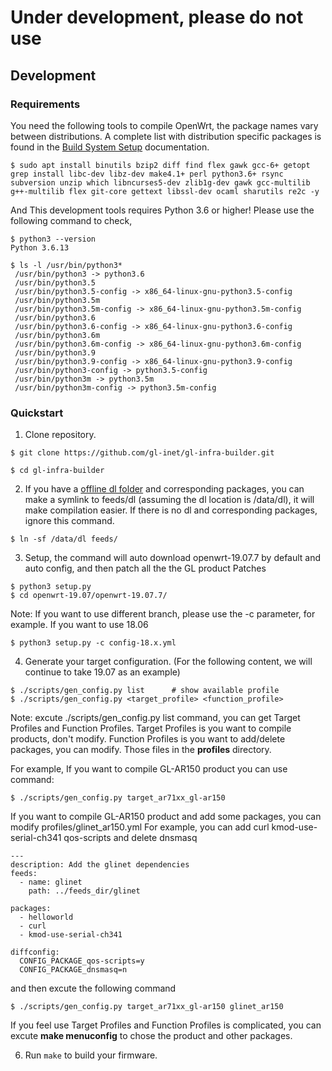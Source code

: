 # Under development, please do not use

## Development

### Requirements

You need the following tools to compile OpenWrt, the package names vary between distributions. A complete list with distribution specific packages is found in the [Build System Setup](https://openwrt.org/docs/guide-developer/build-system/install-buildsystem) documentation.

```
$ sudo apt install binutils bzip2 diff find flex gawk gcc-6+ getopt grep install libc-dev libz-dev make4.1+ perl python3.6+ rsync subversion unzip which libncurses5-dev zlib1g-dev gawk gcc-multilib g++-multilib flex git-core gettext libssl-dev ocaml sharutils re2c -y
```

And This development tools requires Python 3.6 or higher! Please use the following command to check,

```
$ python3 --version
Python 3.6.13

$ ls -l /usr/bin/python3*
 /usr/bin/python3 -> python3.6
 /usr/bin/python3.5
 /usr/bin/python3.5-config -> x86_64-linux-gnu-python3.5-config
 /usr/bin/python3.5m
 /usr/bin/python3.5m-config -> x86_64-linux-gnu-python3.5m-config
 /usr/bin/python3.6
 /usr/bin/python3.6-config -> x86_64-linux-gnu-python3.6-config
 /usr/bin/python3.6m
 /usr/bin/python3.6m-config -> x86_64-linux-gnu-python3.6m-config
 /usr/bin/python3.9
 /usr/bin/python3.9-config -> x86_64-linux-gnu-python3.9-config
 /usr/bin/python3-config -> python3.5-config
 /usr/bin/python3m -> python3.5m
 /usr/bin/python3m-config -> python3.5m-config
```

### Quickstart

1. Clone repository.

```
$ git clone https://github.com/gl-inet/gl-infra-builder.git
```

```
$ cd gl-infra-builder
```

2. If you have a [offline dl folder](https://sources.openwrt.org/) and corresponding packages, you can make a symlink to feeds/dl (assuming the dl location is /data/dl), it will make compilation easier. If there is no dl and corresponding packages, ignore this command.

```
$ ln -sf /data/dl feeds/
```

3. Setup, the command will auto download openwrt-19.07.7 by default and auto config, and then patch all the the GL product Patches

```
$ python3 setup.py
$ cd openwrt-19.07/openwrt-19.07.7/
```

Note: If you want to use different branch, please use the -c parameter, for example. If you want to use 18.06

```
$ python3 setup.py -c config-18.x.yml
```

4. Generate your target configuration. (For the following content, we will continue to take 19.07 as an example)

```
$ ./scripts/gen_config.py list		# show available profile
$ ./scripts/gen_config.py <target_profile> <function_profile>
```
Note: excute ./scripts/gen_config.py list command, you can get Target Profiles and Function Profiles. Target Profiles is you want to compile products, don't modify. Function Profiles is you want to add/delete packages, you can modify. Those files in the **profiles** directory.

For example, If you want to compile GL-AR150 product you can use command:
```
$ ./scripts/gen_config.py target_ar71xx_gl-ar150
```

If you want to compile GL-AR150 product and add some packages, you can modify profiles/glinet_ar150.yml
For example, you can add curl kmod-use-serial-ch341 qos-scripts and delete dnsmasq
```
---
description: Add the glinet dependencies
feeds:
  - name: glinet
    path: ../feeds_dir/glinet

packages:
  - helloworld
  - curl
  - kmod-use-serial-ch341

diffconfig: 
  CONFIG_PACKAGE_qos-scripts=y
  CONFIG_PACKAGE_dnsmasq=n
```
and then  excute the following command

```
$ ./scripts/gen_config.py target_ar71xx_gl-ar150 glinet_ar150
```

If you feel use Target Profiles and Function Profiles is complicated, you can excute **make menuconfig** to chose the product and other packages.

6. Run `make` to build your firmware.

